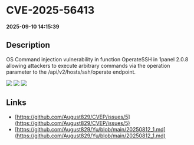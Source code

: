 # CVE-2025-56413

**2025-09-10 14:15:39**

## Description
OS Command injection vulnerability in function OperateSSH in 1panel 2.0.8 allowing attackers to execute arbitrary commands via the operation parameter to the /api/v2/hosts/ssh/operate endpoint.

![](https://img.shields.io/static/v1?label=Score&message=8.8&color=red)
![](https://img.shields.io/static/v1?label=Severity&message=HIGH&color=red)
![](https://img.shields.io/static/v1?label=CWE&message=RCE&color=green)

## Links
- [https://github.com/August829/CVEP/issues/5](https://github.com/August829/CVEP/issues/5)
- [https://github.com/August829/Yu/blob/main/20250812_1.md](https://github.com/August829/Yu/blob/main/20250812_1.md)
